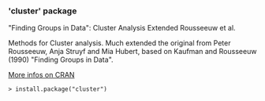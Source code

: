 ### 'cluster' package

"Finding Groups in Data": Cluster Analysis Extended Rousseeuw et al.

Methods for Cluster analysis. Much extended the original from Peter 
Rousseeuw, Anja Struyf and Mia Hubert, based on Kaufman and Rousseeuw 
(1990) "Finding Groups in Data".

[More infos on CRAN](https://cran.r-project.org/web/packages/cluster/)
```
> install.package("cluster")
```
